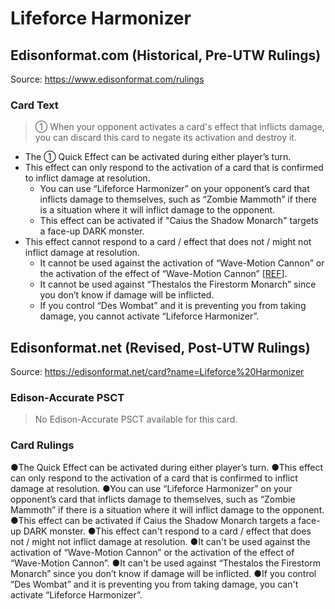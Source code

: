 # Lifeforce Harmonizer

## Edisonformat.com (Historical, Pre-UTW Rulings)

Source: https://www.edisonformat.com/rulings

### Card Text

> ① When your opponent activates a card's effect that inflicts damage, you can discard this card to negate its activation and destroy it.
  

*   The ① Quick Effect can be activated during either player’s turn.
*   This effect can only respond to the activation of a card that is confirmed to inflict damage at resolution.
    *   You can use “Lifeforce Harmonizer” on your opponent’s card that inflicts damage to themselves, such as “Zombie Mammoth” if there is a situation where it will inflict damage to the opponent.
    *   This effect can be activated if "Caius the Shadow Monarch" targets a face-up DARK monster.
*   This effect cannot respond to a card / effect that does not / might not inflict damage at resolution.
    *   It cannot be used against the activation of “Wave-Motion Cannon” or the activation of the effect of “Wave-Motion Cannon” \[[REF](https://www.pojo.biz/board/showthread.php?t=845835)\].
    *   It cannot be used against “Thestalos the Firestorm Monarch” since you don’t know if damage will be inflicted.
    *   If you control “Des Wombat” and it is preventing you from taking damage, you cannot activate “Lifeforce Harmonizer”.

## Edisonformat.net (Revised, Post-UTW Rulings)

Source: https://edisonformat.net/card?name=Lifeforce%20Harmonizer

### Edison-Accurate PSCT

> No Edison-Accurate PSCT available for this card.

### Card Rulings

●The Quick Effect can be activated during either player’s turn.
●This effect can only respond to the activation of a card that is confirmed to inflict damage at resolution.
●You can use “Lifeforce Harmonizer” on your opponent’s card that inflicts damage to themselves, such as “Zombie Mammoth” if there is a situation where it will inflict damage to the opponent.
●This effect can be activated if Caius the Shadow Monarch targets a face-up DARK monster.
●This effect can't respond to a card / effect that does not / might not inflict damage at resolution.
●It can't be used against the activation of “Wave-Motion Cannon” or the activation of the effect of “Wave-Motion Cannon”.
●It can't be used against “Thestalos the Firestorm Monarch” since you don’t know if damage will be inflicted.
●If you control “Des Wombat” and it is preventing you from taking damage, you can't activate “Lifeforce Harmonizer”.
            